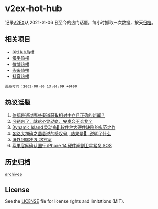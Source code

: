 # v2ex-hot-hub

 记录[V2EX](https://www.v2ex.com/)从 2021-01-06 日至今的热门话题。每小时抓取一次数据，按天[归档](archives)。
 
 ## 相关项目

- [GitHub热榜](https://github.com/lonnyzhang423/github-hot-hub)
- [知乎热榜](https://github.com/lonnyzhang423/zhihu-hot-hub)
- [微博热榜](https://github.com/lonnyzhang423/weibo-hot-hub)
- [头条热榜](https://github.com/lonnyzhang423/toutiao-hot-hub)
- [抖音热榜](https://github.com/lonnyzhang423/douyin-hot-hub)


 `更新时间：2022-09-09 13:06:09 +0800`

## 热议话题

1. [你都是通过哪些渠道获取相对中立且正确的新闻？](https://www.v2ex.com/t/878787)
1. [问题来了，就这个灵动岛，安卓会不会抄？](https://www.v2ex.com/t/878645)
1. [Dynamic Island 灵动岛💊 软件放大硬件缺陷的典范之作](https://www.v2ex.com/t/878717)
1. [各路大神确之凿凿说的感叹号 , 结果是💊 , 说明了什么](https://www.v2ex.com/t/878615)
1. [海外回国冲浪 求方案](https://www.v2ex.com/t/878701)
1. [苹果官网确认国行 iPhone 14 硬件阉割卫星紧急 SOS](https://www.v2ex.com/t/878774)

## 历史归档

[archives](archives)

## License

See the [LICENSE](LICENSE) file for license rights and limitations (MIT).
